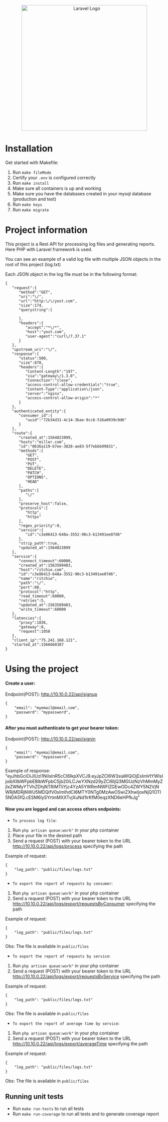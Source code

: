 <p align="center"><a href="https://laravel.com" target="_blank"><img src="https://raw.githubusercontent.com/laravel/art/master/logo-lockup/5%20SVG/2%20CMYK/1%20Full%20Color/laravel-logolockup-cmyk-red.svg" width="400" alt="Laravel Logo"></a></p>

# Installation

Get started with Makefile:

1. Run `make fileMode`
2. Certify your `.env` is configured correctly
2. Run `make install`
3. Make sure all containers is up and working
4. Make sure you have the databases created in your mysql database (production and test)
4. Run `make keys`
5. Run `make migrate`

# Project information

This project is a Rest API for processing log files and generating reports. Here PHP with Laravel framework is used.

You can see an example of a valid log file with multiple JSON objects in the root of this project (log.txt)

Each JSON object in the log file must be in the following format:

``` 
{
   "request":{
      "method":"GET",
      "uri":"\/",
      "url":"http:\/\/yost.com",
      "size":174,
      "querystring":[
         
      ],
      "headers":{
         "accept":"*\/*",
         "host":"yost.com",
         "user-agent":"curl\/7.37.1"
      }
   },
   "upstream_uri":"\/",
   "response":{
      "status":500,
      "size":878,
      "headers":{
         "Content-Length":"197",
         "via":"gateway\/1.3.0",
         "Connection":"close",
         "access-control-allow-credentials":"true",
         "Content-Type":"application\/json",
         "server":"nginx",
         "access-control-allow-origin":"*"
      }
   },
   "authenticated_entity":{
      "consumer_id":{
         "uuid":"72b34d31-4c14-3bae-9cc6-516a0939c9d6"
      }
   },
   "route":{
      "created_at":1564823899,
      "hosts":"miller.com",
      "id":"0636a119-b7ee-3828-ae83-5f7ebbb99831",
      "methods":[
         "GET",
         "POST",
         "PUT",
         "DELETE",
         "PATCH",
         "OPTIONS",
         "HEAD"
      ],
      "paths":[
         "\/"
      ],
      "preserve_host":false,
      "protocols":[
         "http",
         "https"
      ],
      "regex_priority":0,
      "service":{
         "id":"c3e86413-648a-3552-90c3-b13491ee07d6"
      },
      "strip_path":true,
      "updated_at":1564823899
   },
   "service":{
      "connect_timeout":60000,
      "created_at":1563589483,
      "host":"ritchie.com",
      "id":"c3e86413-648a-3552-90c3-b13491ee07d6",
      "name":"ritchie",
      "path":"\/",
      "port":80,
      "protocol":"http",
      "read_timeout":60000,
      "retries":5,
      "updated_at":1563589483,
      "write_timeout":60000
   },
   "latencies":{
      "proxy":1836,
      "gateway":8,
      "request":1058
   },
   "client_ip":"75.241.168.121",
   "started_at":1566660387
}
```

# Using the project

#### Create a user:

Endpoint(POST): http://10.10.0.22/api/signup

    {
        "email": "myemail@email.com",
        "password": "mypassword",
    }

#### After you must authenticate to get your bearer token:

Endpoint(POST): http://10.10.0.22/api/signin

    {
        "email": "myemail@email.com",
        "password": "mypassword",
    }

Example of response: "eyJhbGciOiJIUzI1NiIsInR5cCI6IkpXVCJ9.eyJpZCI6W3siaWQiOjEsImVtYWlsIjoibXllbWFpbEBlbWFpbC5jb20iLCJwYXNzd29yZCI6IjQ3MGUzNzVhMmMyZjIxZWMyYTVhZDhjNTRiMTliYjc4YzA5YWRmNWFlZGEwODc4ZWY5N2VjNWRjMDRjNWU5MDQifV0sImlhdCI6MTY0NTg0MzAwOSwiZXhwIjoxNjQ1OTI5NDA5fQ.cESM6lySYrtmMXXTvjXuNd1lrKfM0eqzXND6eHPfkJg"

#### Now you are logged and can access others endpoints:


- `To process log file`:

1. Run `php artisan queue:work"` in your php container
2. Place your file in the desired path
3. Send a request (POST) with your bearer token to the URL http://10.10.0.22/api/logs/process specifying the path

Example of request:

    {
	    "log_path": "public/files/logs.txt"
    }


- `To export the report of requests by consumer`:

1. Run `php artisan queue:work"` in your php container
2. Send a request (POST) with your bearer token to the URL http://10.10.0.22/api/logs/export/requestsByConsumer specifying the path

Example of request:

    {
	    "log_path": "public/files/logs.txt"
    }

Obs: The file is available in `public/files`


- `To export the report of requests by service`:

1. Run `php artisan queue:work"` in your php container
2. Send a request (POST) with your bearer token to the URL http://10.10.0.22/api/logs/export/requestsByService specifying the path

Example of request:

    {
	    "log_path": "public/files/logs.txt"
    }

Obs: The file is available in `public/files`


- `To export the report of average time by service`:

1. Run `php artisan queue:work"` in your php container
2. Send a request (POST) with your bearer token to the URL http://10.10.0.22/api/logs/export/averageTime specifying the path

Example of request:

    {
	    "log_path": "public/files/logs.txt"
    }

Obs: The file is available in `public/files`


## Running unit tests

- Run `make run-tests` to run all tests
- Run `make run-coverage` to run all tests and to generate coverage report
